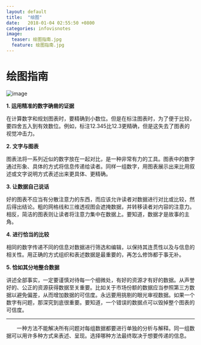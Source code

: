 ```yaml
---
layout: default
title:  "绘图"
date:   2018-01-04 02:55:50 +0800
categories: infovisnotes
image:
  teaser: 绘图指南.jpg
  feature: 绘图指南.jpg
---
```

# 绘图指南

![image](绘图指南.jpg)

**1. 运用精准的数字确凿的证据**

在计算数字和规划图表时，要精确到小数位。但是在标注图表时，为了便于比较，要四舍五入到有效数位。例如，标注12.345比12.3更精确，但是这失去了图表的视觉冲击力。

**2. 文字与图表**

图表法将一系列近似的数字放在一起对比，是一种非常有力的工具。图表中的数字通过形象、具体的方式将信息传递给读者。同样一组数字，用图表展示出来比用叙述或文字说明方式表述出来更具体、更精确。

**3. 让数据自己说话**

好的图表不应当有分散注意力的东西，而应该允许读者对数据进行对比或比较，然后得出结论。粗的网格线和三维透视图会遮掩数据，并转移读者对内容的注意力。相反，简洁的图表则让读者将注意力集中在数据上。要知道，数据才是故事的主角。

**4. 进行恰当的比较**

相同的数字传递不同的信息对数据进行筛选和编辑，以保持其连贯性以及与信息的相关性。用正确的方式组织和表述数据是最重要的，再怎么修饰都于事无补。

**5. 恰如其分地整合数据**

讲述全部事实，一定要谨慎对待每一个细微处，有好的资源才有好的数据。从声誉好的、公正的资源获得数据至关重要。比如关于市场份额的数据应当参照第三方数据以避免偏差，从而增加数据的可信度。永远要用挑剔的眼光审视数据。如果一个数字有问题，那深究到底很重要。要知道，一个错误的数据点可以毁掉整个图表的可信度。


---

　　一种方法不能解决所有问题对每组数据都要进行单独的分析与解释。同一组数据可以用许多种方式来表述、呈现。选择哪种方法最终取决于想要传递的信息。
